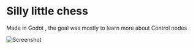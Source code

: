 # Silly little chess

Made in Godot , the goal was mostly to learn more about Control nodes

![Screenshot]("./quick_look.png")
